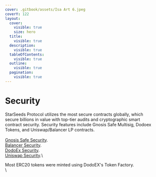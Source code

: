 ```yaml
---
cover: .gitbook/assets/Isa Art 6.jpeg
coverY: 122
layout:
  cover:
    visible: true
    size: hero
  title:
    visible: true
  description:
    visible: true
  tableOfContents:
    visible: true
  outline:
    visible: true
  pagination:
    visible: true
---
```


# Security

StarSeeds Protocol utilizes the most secure contracts globally, which secure billions in value with top-tier audits and cryptographic smart contract security. Security features include Gnosis Safe Multisig, Dodoex Tokens, and Uniswap/Balancer LP contracts.\
\
[Gnosis Safe Security](https://blog.openzeppelin.com/gnosis-multisig-wallet-audit-d702ff0e2b1e).\
[Balancer Security](https://docs.balancer.fi/reference/contracts/security.html).\
[DodoEx Security](https://docs.dodoex.io/en/home/security).\
[Uniswap Security](https://docs.uniswap.org/contracts/v2/concepts/advanced-topics/security).\


Most ERC20 tokens were minted using DodoEX's Token Factory. \
\
